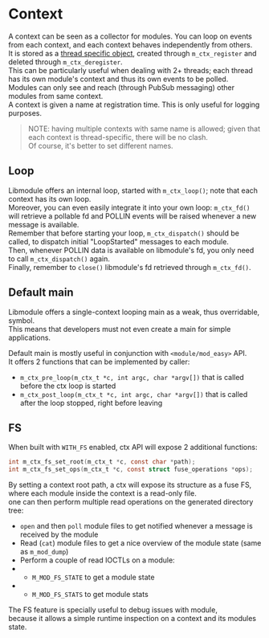 # Context

A context can be seen as a collector for modules. You can loop on events from each context, and each context behaves independently from others.  
It is stored as a [thread specific object](https://linux.die.net/man/3/pthread_setspecific), created through `m_ctx_register` and deleted through `m_ctx_deregister`.  
This can be particularly useful when dealing with 2+ threads; each thread has its own module's context and thus its own events to be polled.  
Modules can only see and reach (through PubSub messaging) other modules from same context.  
A context is given a name at registration time. This is only useful for logging purposes.  

> NOTE: having multiple contexts with same name is allowed; given that each context is thread-specific, there will be no clash.  
> Of course, it's better to set different names.  

## Loop

Libmodule offers an internal loop, started with `m_ctx_loop()`; note that each context has its own loop.  
Moreover, you can even easily integrate it into your own loop: `m_ctx_fd()` will retrieve a pollable fd and POLLIN events will be raised whenever a new message is available.  
Remember that before starting your loop, `m_ctx_dispatch()` should be called, to dispatch initial "LoopStarted" messages to each module.  
Then, whenever POLLIN data is available on libmodule's fd, you only need to call `m_ctx_dispatch()` again.  
Finally, remember to `close()` libmodule's fd retrieved through `m_ctx_fd()`.  

## Default main

Libmodule offers a single-context looping main as a weak, thus overridable, symbol.  
This means that developers must not even create a main for simple applications.  

Default main is mostly useful in conjunction with `<module/mod_easy>` API.  
It offers 2 functions that can be implemented by caller:

* `m_ctx_pre_loop(m_ctx_t *c, int argc, char *argv[])` that is called before the ctx loop is started
* `m_ctx_post_loop(m_ctx_t *c, int argc, char *argv[])` that is called after the loop stopped, right before leaving

## FS

When built with `WITH_FS` enabled, ctx API will expose 2 additional functions:  
```C
int m_ctx_fs_set_root(m_ctx_t *c, const char *path);
int m_ctx_fs_set_ops(m_ctx_t *c, const struct fuse_operations *ops);
```
By setting a context root path, a ctx will expose its structure as a fuse FS, where each module inside the context is a read-only file.  
one can then perform multiple read operations on the generated directory tree:  

* `open` and then `poll` module files to get notified whenever a message is received by the module
* Read (`cat`) module files to get a nice overview of the module state (same as `m_mod_dump`)
* Perform a couple of read IOCTLs on a module:
* * `M_MOD_FS_STATE` to get a module state
* * `M_MOD_FS_STATS` to get module stats

The FS feature is specially useful to debug issues with module,  
because it allows a simple runtime inspection on a context and its modules state.
